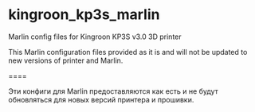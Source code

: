 # kingroon_kp3s_marlin
Marlin config files for Kingroon KP3S v3.0 3D printer

This Marlin configuration files provided as it is and will not be updated to new versions of printer and Marlin.

====

Эти конфиги для Marlin предоставляются как есть и не будут обновляться для новых версий принтера и прошивки.
